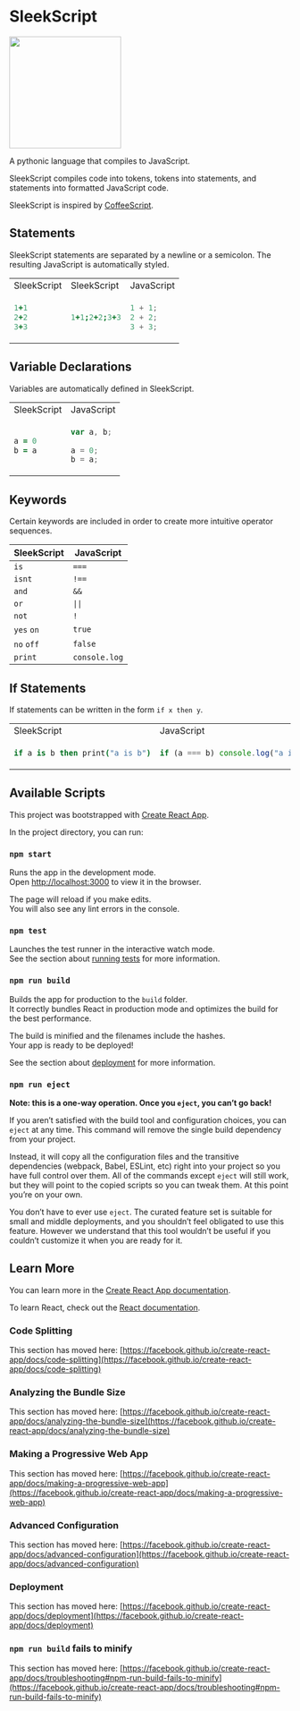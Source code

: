 # SleekScript

<img height="200px" src="https://user-images.githubusercontent.com/27871609/126735757-5df17ebc-2a3b-4625-bceb-65195ddd47b8.png">

A pythonic language that compiles to JavaScript.

SleekScript compiles code into tokens, tokens into statements, and statements into formatted JavaScript code.

SleekScript is inspired by [CoffeeScript](https://coffeescript.org).

## Statements

SleekScript statements are separated by a newline or a semicolon. The resulting JavaScript is automatically styled.

<table>
<tr><td>SleekScript</td><td>SleekScript</td><td>JavaScript</td></tr>
<tr>
<td>

```coffeescript
1+1
2+2
3+3
```
</td>
<td>

```coffeescript
1+1;2+2;3+3
```
</td>
<td>

```js
1 + 1;
2 + 2;
3 + 3;
```
</td>
</tr>
</table>

## Variable Declarations

Variables are automatically defined in SleekScript.

<table>
<tr><td>SleekScript</td><td>JavaScript</td></tr>
<tr>
<td>

```coffeescript
a = 0
b = a
```
</td>
<td>

```js
var a, b;

a = 0;
b = a;
```      
</td>
</tr>
</table>

## Keywords

Certain keywords are included in order to create more intuitive operator sequences.

|SleekScript|JavaScript|
|---|---|
|`is`|`===`|
|`isnt`|`!==`|
|`and`|`&&`|
|`or`|`\|\|`|
|`not`|`!`|
|`yes` `on`|`true`|
|`no` `off`|`false`|
|`print`|`console.log`|

## If Statements

If statements can be written in the form `if x then y`.

<table>
<tr><td>SleekScript</td><td>JavaScript</td></tr>
<tr>
<td>

```coffeescript
if a is b then print("a is b")
```
</td>
<td>

```js
if (a === b) console.log("a is b");
```      
</td>
</tr>
</table>

## Available Scripts

This project was bootstrapped with [Create React App](https://github.com/facebook/create-react-app).

In the project directory, you can run:

### `npm start`

Runs the app in the development mode.\
Open [http://localhost:3000](http://localhost:3000) to view it in the browser.

The page will reload if you make edits.\
You will also see any lint errors in the console.

### `npm test`

Launches the test runner in the interactive watch mode.\
See the section about [running tests](https://facebook.github.io/create-react-app/docs/running-tests) for more information.

### `npm run build`

Builds the app for production to the `build` folder.\
It correctly bundles React in production mode and optimizes the build for the best performance.

The build is minified and the filenames include the hashes.\
Your app is ready to be deployed!

See the section about [deployment](https://facebook.github.io/create-react-app/docs/deployment) for more information.

### `npm run eject`

**Note: this is a one-way operation. Once you `eject`, you can’t go back!**

If you aren’t satisfied with the build tool and configuration choices, you can `eject` at any time. This command will remove the single build dependency from your project.

Instead, it will copy all the configuration files and the transitive dependencies (webpack, Babel, ESLint, etc) right into your project so you have full control over them. All of the commands except `eject` will still work, but they will point to the copied scripts so you can tweak them. At this point you’re on your own.

You don’t have to ever use `eject`. The curated feature set is suitable for small and middle deployments, and you shouldn’t feel obligated to use this feature. However we understand that this tool wouldn’t be useful if you couldn’t customize it when you are ready for it.

## Learn More

You can learn more in the [Create React App documentation](https://facebook.github.io/create-react-app/docs/getting-started).

To learn React, check out the [React documentation](https://reactjs.org/).

### Code Splitting

This section has moved here: [https://facebook.github.io/create-react-app/docs/code-splitting](https://facebook.github.io/create-react-app/docs/code-splitting)

### Analyzing the Bundle Size

This section has moved here: [https://facebook.github.io/create-react-app/docs/analyzing-the-bundle-size](https://facebook.github.io/create-react-app/docs/analyzing-the-bundle-size)

### Making a Progressive Web App

This section has moved here: [https://facebook.github.io/create-react-app/docs/making-a-progressive-web-app](https://facebook.github.io/create-react-app/docs/making-a-progressive-web-app)

### Advanced Configuration

This section has moved here: [https://facebook.github.io/create-react-app/docs/advanced-configuration](https://facebook.github.io/create-react-app/docs/advanced-configuration)

### Deployment

This section has moved here: [https://facebook.github.io/create-react-app/docs/deployment](https://facebook.github.io/create-react-app/docs/deployment)

### `npm run build` fails to minify

This section has moved here: [https://facebook.github.io/create-react-app/docs/troubleshooting#npm-run-build-fails-to-minify](https://facebook.github.io/create-react-app/docs/troubleshooting#npm-run-build-fails-to-minify)
